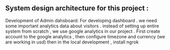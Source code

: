 ## System design architecture for this project :

Development of Admin dahsboard:
For developing dashboard . we need some important analytics data about visitors . instead of setting up entire system from scratch , we use google analytics in our project .  First create account to the google analytics , then configure timezone and currency (we are working in usd) 
then in the local development , install ngrok 